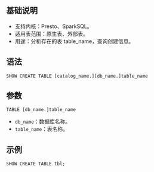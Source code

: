 ## 基础说明
- 支持内核：Presto、SparkSQL。
- 适用表范围：原生表、外部表。
- 用途：分析存在的表 table_name，查询创建信息。

## 语法
```
SHOW CREATE TABLE [catalog_name.][db_name.]table_name
```
## 参数
`TABLE [db_name.]table_name`
- `db_name`：数据库名称。
- `table_name`：表名称。

## 示例
```
SHOW CREATE TABLE tbl;
```

